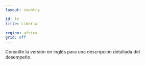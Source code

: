 ```yaml
---
layout: country

id: lr
title: Liberia

region: africa
grid: off
---
```


Consulte la versión en inglés para una descripción detallada del desempeño.